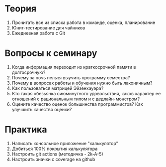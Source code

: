 # Теория
1. Прочитать все из списка работа в команде, оценка, планирование
2. Юнит-тестирование для чайников
3. Ежедневная работа с Git
# Вопросы к семинару
1. Когда информация переходит из краткосрочной памяти в долгосрочную?
2. Почему за ночь нельзя выучить программу семестра?
3. Почему в вопросах работы и обучения нужно быть лаконичным?
4. Как пользоваться матрицей Эйзенхауэра?
5. Кто такая обезьянка сиюминутного удовольствия, каков характер ее отношений с рациональным типом и с дедлайн-монстром?
6. Оцените качество оценок большинства программистов? Как улучшить качество оценки?
# Практика
1. Написать консольное приложение "калькулятор"
2. Добиться 100% покрытия калькулятора
3. Настроить git actions (методичка - 2k-A-5)
4. Настроить значки с coverage на github
